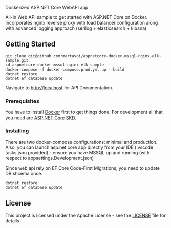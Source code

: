 Dockerized ASP.NET Core WebAPI app

All-in Web API sample to get started with ASP.NET Core on Docker. Incorporates nginx reverse proxy with load balancer configuration along with advanced logging approach (serilog + elasticsearch + kibana).

## Getting Started

```{r, engine='bash', count_lines}
git clone git@github.com:martavoi/aspnetcore-docker-mssql-nginx-elk-sample.git
cd aspnetcore-docker-mssql-nginx-elk-sample
docker-compose -f docker-compose.prod.yml up --build
dotnet restore
dotnet ef database update
```

Navigate to [http://localhost](http://localhost) for API Documentation.

### Prerequisites

You have to install [Docker](https://docs.docker.com/engine/installation/) first to get things done. For development all that you need are [ASP.NET Core SKD](https://www.microsoft.com/net/download/core).

### Installing

There are two docker-compose configurations: minimal and production. Also, you can launch asp.net core app directly from your IDE (.vscode tasks.json provided) - ensure you have MSSQL up and running (with respect to appsettings.Development.json)

Since web api rely on EF Core Code-First Migrations, you need to update DB shcema once.

```{r, engine='bash', count_lines}
dotnet restore
dotnet ef database update
```

## License

This project is licensed under the Apache License - see the [LICENSE](LICENSE) file for details